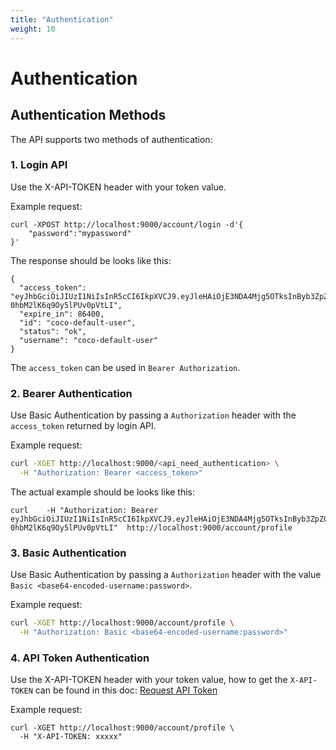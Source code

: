 ```yaml
---
title: "Authentication"
weight: 10
---
```


# Authentication

## Authentication Methods

The API supports two methods of authentication:

### 1. Login API

Use the X-API-TOKEN header with your token value.

Example request:
```
curl -XPOST http://localhost:9000/account/login -d'{
	"password":"mypassword"
}'
```

The response should be looks like this:
```
{
  "access_token": "eyJhbGciOiJIUzI1NiIsInR5cCI6IkpXVCJ9.eyJleHAiOjE3NDA4Mjg5OTksInByb3ZpZGVyIjoic2ltcGxlIiwibG9naW4iOiJjb2NvLWRlZmF1bHQtdXNlciIsInVzZXJfaWQiOiJjb2NvLWRlZmF1bHQtdXNlciIsInJvbGVzIjpbXX0.iqn2uuyX7jE3H4earkW-0hbM2lK6q9Oy5lPUv0pVtLI",
  "expire_in": 86400,
  "id": "coco-default-user",
  "status": "ok",
  "username": "coco-default-user"
}
```
The `access_token` can be used in `Bearer Authorization`.

### 2. Bearer Authentication

Use Basic Authentication by passing a `Authorization` header with the `access_token` returned by login API.

Example request:

```bash
curl -XGET http://localhost:9000/<api_need_authentication> \
  -H "Authorization: Bearer <access_token>"
```

The actual example should be looks like this:
```
curl    -H "Authorization: Bearer eyJhbGciOiJIUzI1NiIsInR5cCI6IkpXVCJ9.eyJleHAiOjE3NDA4Mjg5OTksInByb3ZpZGVyIjoic2ltcGxlIiwibG9naW4iOiJjb2NvLWRlZmF1bHQtdXNlciIsInVzZXJfaWQiOiJjb2NvLWRlZmF1bHQtdXNlciIsInJvbGVzIjpbXX0.iqn2uuyX7jE3H4earkW-0hbM2lK6q9Oy5lPUv0pVtLI"  http://localhost:9000/account/profile
```

### 3. Basic Authentication

Use Basic Authentication by passing a `Authorization` header with the value `Basic <base64-encoded-username:password>`.

Example request:

```bash
curl -XGET http://localhost:9000/account/profile \
  -H "Authorization: Basic <base64-encoded-username:password>"
```

### 4. API Token Authentication

Use the X-API-TOKEN header with your token value, how to get the `X-API-TOKEN` can be found in this doc: [Request API Token](./access_token.md)

Example request:
```
curl -XGET http://localhost:9000/account/profile \
  -H "X-API-TOKEN: xxxxx"
```

